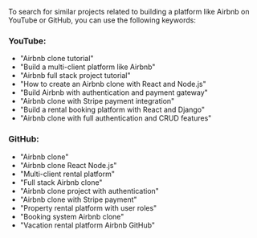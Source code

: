   
To search for similar projects related to building a platform like Airbnb on YouTube or GitHub, you can use the following keywords:

### **YouTube**:

- "Airbnb clone tutorial"
- "Build a multi-client platform like Airbnb"
- "Airbnb full stack project tutorial"
- "How to create an Airbnb clone with React and Node.js"
- "Build Airbnb with authentication and payment gateway"
- "Airbnb clone with Stripe payment integration"
- "Build a rental booking platform with React and Django"
- "Airbnb clone with full authentication and CRUD features"

### **GitHub**:

- "Airbnb clone"
- "Airbnb clone React Node.js"
- "Multi-client rental platform"
- "Full stack Airbnb clone"
- "Airbnb clone project with authentication"
- "Airbnb clone with Stripe payment"
- "Property rental platform with user roles"
- "Booking system Airbnb clone"
- "Vacation rental platform Airbnb GitHub"